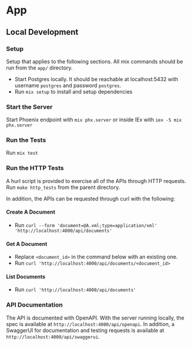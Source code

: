 # App

## Local Development

### Setup

Setup that applies to the following sections. All mix commands should be run
from the `app/` directory.

* Start Postgres locally. It should be reachable at localhost:5432 with username
  `postgres` and password `postgres`.
* Run `mix setup` to install and setup dependencies

### Start the Server

Start Phoenix endpoint with `mix phx.server` or inside IEx with `iex -S mix phx.server`

### Run the Tests

Run `mix test`

### Run the HTTP Tests

A hurl script is provided to exercise all of the APIs through HTTP requests. Run
`make http_tests` from the parent directory.

In addition, the APIs can be requested through curl with the following:

#### Create A Document

* Run `curl --form 'document=@A.xml;type=application/xml' 'http://localhost:4000/api/documents'`

#### Get A Document

* Replace `<document_id>` in the command below with an existing one.
* Run `curl 'http://localhost:4000/api/documents/<document_id>`

#### List Documents
* Run `curl 'http://localhost:4000/api/documents'`

### API Documentation

The API is documented with OpenAPI. With the server running locally, the spec is
available at `http://localhost:4000/api/openapi`. In addition, a SwaggerUI for
documentation and testing requests is available at
`http://localhost:4000/api/swaggerui`.
